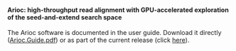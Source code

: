 #### Arioc:  high-throughput read alignment with GPU-accelerated exploration of the seed-and-extend search space

The Arioc software is documented in the user guide.  Download it directly ([Arioc.Guide.pdf](https://github.com/RWilton/Arioc/blob/master/v1.10/Arioc.Guide.pdf?raw=true "Arioc user guide")) or as part of the current release (click [here](https://github.com/RWilton/Arioc/releases "Arioc releases")).

